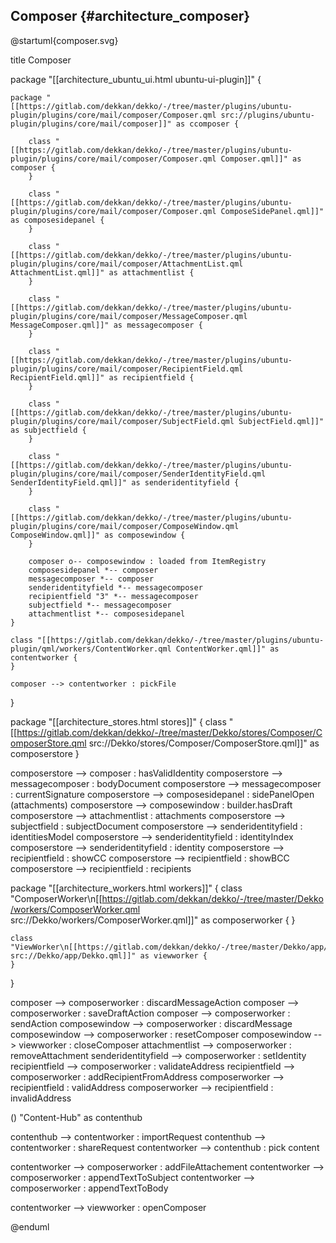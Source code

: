 ## Composer {#architecture_composer}

@startuml{composer.svg}

title Composer

package "[[architecture_ubuntu_ui.html ubuntu-ui-plugin]]" {

    package "[[https://gitlab.com/dekkan/dekko/-/tree/master/plugins/ubuntu-plugin/plugins/core/mail/composer/Composer.qml src://plugins/ubuntu-plugin/plugins/core/mail/composer]]" as ccomposer {

        class "[[https://gitlab.com/dekkan/dekko/-/tree/master/plugins/ubuntu-plugin/plugins/core/mail/composer/Composer.qml Composer.qml]]" as composer {
        }

        class "[[https://gitlab.com/dekkan/dekko/-/tree/master/plugins/ubuntu-plugin/plugins/core/mail/composer/Composer.qml ComposeSidePanel.qml]]" as composesidepanel {
        }

        class "[[https://gitlab.com/dekkan/dekko/-/tree/master/plugins/ubuntu-plugin/plugins/core/mail/composer/AttachmentList.qml AttachmentList.qml]]" as attachmentlist {
        }

        class "[[https://gitlab.com/dekkan/dekko/-/tree/master/plugins/ubuntu-plugin/plugins/core/mail/composer/MessageComposer.qml MessageComposer.qml]]" as messagecomposer {
        }

        class "[[https://gitlab.com/dekkan/dekko/-/tree/master/plugins/ubuntu-plugin/plugins/core/mail/composer/RecipientField.qml RecipientField.qml]]" as recipientfield {
        }

        class "[[https://gitlab.com/dekkan/dekko/-/tree/master/plugins/ubuntu-plugin/plugins/core/mail/composer/SubjectField.qml SubjectField.qml]]" as subjectfield {
        }

        class "[[https://gitlab.com/dekkan/dekko/-/tree/master/plugins/ubuntu-plugin/plugins/core/mail/composer/SenderIdentityField.qml SenderIdentityField.qml]]" as senderidentityfield {
        }

        class "[[https://gitlab.com/dekkan/dekko/-/tree/master/plugins/ubuntu-plugin/plugins/core/mail/composer/ComposeWindow.qml ComposeWindow.qml]]" as composewindow {
        }

        composer o-- composewindow : loaded from ItemRegistry
        composesidepanel *-- composer
        messagecomposer *-- composer
        senderidentityfield *-- messagecomposer
        recipientfield "3" *-- messagecomposer
        subjectfield *-- messagecomposer
        attachmentlist *-- composesidepanel
    }

    class "[[https://gitlab.com/dekkan/dekko/-/tree/master/plugins/ubuntu-plugin/qml/workers/ContentWorker.qml ContentWorker.qml]]" as contentworker {
    }

    composer --> contentworker : pickFile
}

package "[[architecture_stores.html stores]]" {
    class "[[https://gitlab.com/dekkan/dekko/-/tree/master/Dekko/stores/Composer/ComposerStore.qml src://Dekko/stores/Composer/ComposerStore.qml]]" as composerstore
}

composerstore --> composer : hasValidIdentity
composerstore --> messagecomposer : bodyDocument
composerstore --> messagecomposer : currentSignature
composerstore --> composesidepanel : sidePanelOpen (attachments)
composerstore --> composewindow : builder.hasDraft
composerstore --> attachmentlist : attachments
composerstore --> subjectfield : subjectDocument
composerstore --> senderidentityfield : identitiesModel
composerstore --> senderidentityfield : identityIndex
composerstore --> senderidentityfield : identity
composerstore --> recipientfield : showCC
composerstore --> recipientfield : showBCC
composerstore --> recipientfield : recipients


package "[[architecture_workers.html workers]]" {
    class "ComposerWorker\n[[https://gitlab.com/dekkan/dekko/-/tree/master/Dekko/workers/ComposerWorker.qml src://Dekko/workers/ComposerWorker.qml]]" as composerworker {
    }

    class "ViewWorker\n[[https://gitlab.com/dekkan/dekko/-/tree/master/Dekko/app/Dekko.qml src://Dekko/app/Dekko.qml]]" as viewworker {
    }
}

composer --> composerworker : discardMessageAction
composer --> composerworker : saveDraftAction
composer --> composerworker : sendAction
composewindow --> composerworker : discardMessage
composewindow --> composerworker : resetComposer
composewindow --> viewworker : closeComposer
attachmentlist --> composerworker : removeAttachment
senderidentityfield --> composerworker : setIdentity
recipientfield --> composerworker : validateAddress
recipientfield --> composerworker : addRecipientFromAddress
composerworker --> recipientfield : validAddress
composerworker --> recipientfield : invalidAddress

() "Content-Hub" as contenthub

contenthub --> contentworker : importRequest
contenthub --> contentworker : shareRequest
contentworker --> contenthub : pick content

contentworker --> composerworker : addFileAttachement
contentworker --> composerworker : appendTextToSubject
contentworker --> composerworker : appendTextToBody

contentworker --> viewworker : openComposer

@enduml

